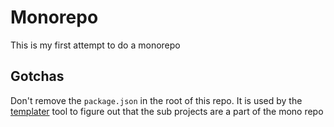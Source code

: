 # Monorepo

This is my first attempt to do a monorepo

## Gotchas

Don't remove the `package.json` in the root of this repo. It is used by the [templater](https://github.com/carlba/templater) tool to figure out that the sub projects are a part of the mono repo

